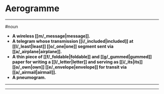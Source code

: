 # Aerogramme
---
#noun
- **A wireless [[m/_message|message]].**
- **A telegram whose transmission [[i/_included|included]] at [[l/_least|least]] [[o/_one|one]] segment sent via [[a/_airplane|airplane]].**
- **A thin piece of [[f/_foldable|foldable]] and [[g/_gummed|gummed]] paper for writing a [[l/_letter|letter]] and serving as [[i/_its|its]] [[o/_own|own]] [[e/_envelope|envelope]] for transit via [[a/_airmail|airmail]].**
- **A pneumogram.**
---
---
